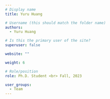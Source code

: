 ```yaml
---
# Display name
title: Yuru Huang

# Username (this should match the folder name)
authors:
  - Yuru Huang

# Is this the primary user of the site?
superuser: false

website: ""

weight: 6

# Role/position
role: Ph.D. Student <br> Fall, 2023

user_groups:
  - Team
---
```

